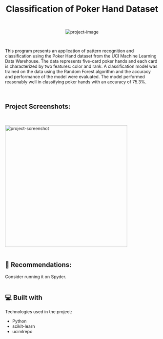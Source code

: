<h1 align="center" id="title">Classification of Poker Hand Dataset</h1><br>

<p align="center"><img src="https://socialify.git.ci/qrumpymonk/Classification-of-Poker-Hand-Dataset/image?forks=1&issues=1&language=1&name=1&owner=1&pattern=Solid&pulls=1&stargazers=1&theme=Dark" alt="project-image"></p><br>

<p id="description">This program presents an application of pattern recognition and classification using the Poker Hand dataset from the UCI Machine Learning Data Warehouse. The data represents five-card poker hands and each card is characterized by two features: color and rank. A classification model was trained on the data using the Random Forest algorithm and the accuracy and performance of the model were evaluated. The model performed reasonably well in classifying poker hands with an accuracy of 75.3%.</p><br>

<h2>Project Screenshots:</h2><br>

<img src="https://snipboard.io/aWBFOj.jpg" alt="project-screenshot" width="400" height="400/"><br><br>

<h2>🍰 Recommendations:</h2>

Consider running it on Spyder.<br><br>

  
  
<h2>💻 Built with</h2>

Technologies used in the project:

*   Python
*   scikit-learn
*   ucimlrepo
